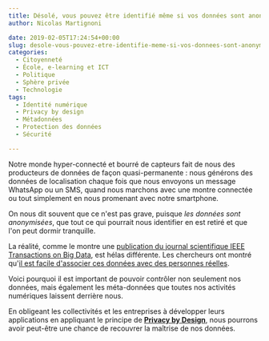 ```yaml
---
title: Désolé, vous pouvez être identifié même si vos données sont anonymisées
author: Nicolas Martignoni

date: 2019-02-05T17:24:54+00:00
slug: desole-vous-pouvez-etre-identifie-meme-si-vos-donnees-sont-anonymisees
categories:
  - Citoyenneté
  - École, e-learning et ICT
  - Politique
  - Sphère privée
  - Technologie
tags:
  - Identité numérique
  - Privacy by design
  - Métadonnées
  - Protection des données
  - Sécurité

---
```

Notre monde hyper-connecté et bourré de capteurs fait de nous des producteurs de données de façon quasi-permanente : nous générons des données de localisation chaque fois que nous envoyons un message WhatsApp ou un SMS, quand nous marchons avec une montre connectée ou tout simplement en nous promenant avec notre smartphone.

On nous dit souvent que ce n'est pas grave, puisque _les données sont anonymisées_, que tout ce qui pourrait nous identifier en est retiré et que l'on peut dormir tranquille.

La réalité, comme le montre une [publication du journal scientifique IEEE Transactions on Big Data][1], est hélas différente. Les chercheurs ont montré qu'[il est facile d'associer ces données avec des personnes réelles][2].

Voici pourquoi il est important de pouvoir contrôler non seulement nos données, mais également les méta-données que toutes nos activités numériques laissent derrière nous.

En obligeant les collectivités et les entreprises à développer leurs applications en appliquant le principe de __[Privacy by Design][3]__, nous pourrons avoir peut-être une chance de recouvrer la maîtrise de nos données.

  [1]: https://ieeexplore.ieee.org/document/8470173
  [2]: http://news.mit.edu/2018/privacy-risks-mobility-data-1207
  [3]: https://termly.io/resources/articles/privacy-by-design-best-practices/

<!--more-->
